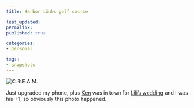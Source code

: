 ```yaml
---
title: Harbor Links golf course

last_updated: 
permalink: 
published: true

categories:
- personal

tags:
- snapshots
---
```


![C.R.E.A.M.](/assets/images/2013-09-28-lilis-wedding.jpg)

Just upgraded my phone, plus [Ken](http://siik.org) was in town for [Lili’s wedding](http://liliandsam.info/) and I was his +1, so obviously this photo happened.
